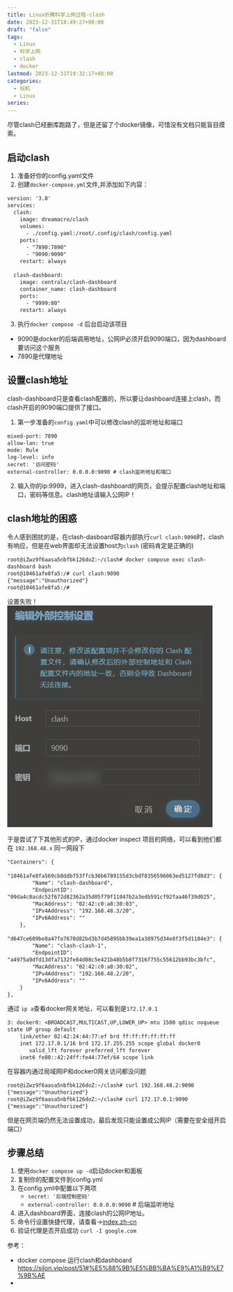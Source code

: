 ```yaml
---
title: Linux折腾科学上网过程-clash
date: 2023-12-31T18:49:27+08:00
draft: "false"
tags:
  - Linux
  - 科学上网
  - clash
  - docker
lastmod: 2023-12-31T19:32:17+08:00
categories:
  - 玩机
  - Linux
series: 
---
```



尽管clash已经删库跑路了，但是还留了个docker镜像，可惜没有文档只能盲目摸索。
## 启动clash
1. 准备好你的config.yaml文件
2. 创建`docker-compose.yml`文件,并添加如下内容：
```
version: '3.8'
services:
  clash:
    image: dreamacro/clash
    volumes:
      - ./config.yaml:/root/.config/clash/config.yaml
    ports:
      - "7890:7890"
      - "9090:9090"
    restart: always

  clash-dashboard:
    image: centralx/clash-dashboard
    container_name: clash-dashboard
    ports:
      - "9999:80"
    restart: always
```
3. 执行`docker compose -d` 后台启动该项目
- 9090是docker的后端调用地址，公网IP必须开启9090端口，因为dashboard要访问这个服务
- 7890是代理地址


## 设置clash地址
clash-dashboard只是查看clash配置的，所以要让dashboard连接上clash，而clash开启的9090端口提供了接口。
1. 第一步准备的`config.yaml`中可以修改clash的监听地址和端口
```
mixed-port: 7890
allow-lan: true
mode: Rule
log-level: info
secret: '访问密码'
external-controller: 0.0.0.0:9090 # clash监听地址和端口
```
2. 输入你的ip:9999，进入clash-dashboard的网页，会提示配置clash地址和端口，密码等信息。clash地址请输入公网IP！

## clash地址的困惑
令人感到困扰的是，在clash-dasboard容器内部执行`curl clash:9090`时，clash有响应，但是在web界面却无法设置host为`clash` (密码肯定是正确的)
```
root@iZwz9f6aasa5nbfbk126doZ:~/clash# docker compose exec clash-dashboard bash
root@10461afe8fa5:/# curl clash:9090
{"message":"Unauthorized"}
root@10461afe8fa5:/# 
```

设置失败！
![](Pasted%20image%2020231231185740.png)

于是尝试了下其他形式的IP，通过docker inspect 项目的网络，可以看到他们都在 `192.168.48.x` 同一网段下
```
"Containers": {
	"10461afe8fa569cb8ddbf53ffcb36b6789155d3cbdf8356596063ed5127fd8d3": {
		"Name": "clash-dashboard",
		"EndpointID": "09da4c8acdc52f672d82362a35d05f79f11047b2a3edb591cf92faa46f39d025",
		"MacAddress": "02:42:c0:a8:30:03",
		"IPv4Address": "192.168.48.3/20",
		"IPv6Address": ""
	},
	"d647ce609be8a47fe7670d82bd3b7d45895bb39ea1a38975d34e8f3f5d1184e3": {
		"Name": "clash-clash-1",
		"EndpointID": "a4975a9dfd13dfa7132fe84d08c5e421b48b5b8f7316f755c55612bb93bc3bfc",
		"MacAddress": "02:42:c0:a8:30:02",
		"IPv4Address": "192.168.48.2/20",
		"IPv6Address": ""
	}
},

```

通过 `ip a`查看docker网关地址，可以看到是`172.17.0.1`
```
3: docker0: <BROADCAST,MULTICAST,UP,LOWER_UP> mtu 1500 qdisc noqueue state UP group default 
    link/ether 02:42:24:44:77:ef brd ff:ff:ff:ff:ff:ff
    inet 172.17.0.1/16 brd 172.17.255.255 scope global docker0
       valid_lft forever preferred_lft forever
    inet6 fe80::42:24ff:fe44:77ef/64 scope link 
```

在容器内通过局域网IP和docker0网关访问都没问题
```
root@iZwz9f6aasa5nbfbk126doZ:~/clash# curl 192.168.48.2:9090
{"message":"Unauthorized"}
root@iZwz9f6aasa5nbfbk126doZ:~/clash# curl 172.17.0.1:9090
{"message":"Unauthorized"}

```

但是在网页端仍然无法设置成功，最后发现只能设置成公网IP（需要在安全组开启端口）



## 步骤总结
1. 使用`docker compose up -d`启动docker和面板
2. 复制你的配置文件到config.yml 
3. 在config.yml中配置以下两项
	- `secret: '后端控制密码'`
	- `external-controller: 0.0.0.0:9090` # 后端监听地址
4. 进入dashboard界面，连接clash的公网IP地址。
5. 命令行设置快捷代理，请查看->[index.zh-cn](../终端添加代理命令/index.zh-cn.md)
6. 验证代理是否开启成功 `curl -I google.com` 



参考：

- docker compose 运行clash和dashboard https://silon.vip/post/51#%E5%88%9B%E5%BB%BA%E9%A1%B9%E7%9B%AE
- 